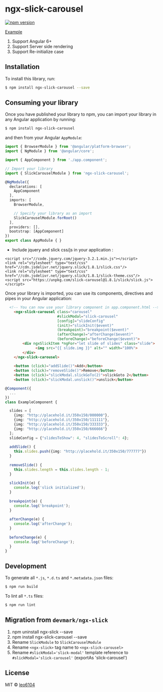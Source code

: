 # ngx-slick-carousel

[![npm version](https://badge.fury.io/js/ngx-slick-carousel.svg)](https://badge.fury.io/js/ngx-slick-carousel)

[Example](https://embed.plnkr.co/fblxzfPneL66950A4VDM/)

1. Support Angular 6+
2. Support Server side rendering
3. Support Re-initialize case

## Installation

To install this library, run:

```bash
$ npm install ngx-slick-carousel --save
```

## Consuming your library

Once you have published your library to npm, you can import your library in any Angular application by running:

```bash
$ npm install ngx-slick-carousel
```

and then from your Angular `AppModule`:

```typescript
import { BrowserModule } from '@angular/platform-browser';
import { NgModule } from '@angular/core';

import { AppComponent } from './app.component';

// Import your library
import { SlickCarouselModule } from 'ngx-slick-carousel';

@NgModule({
  declarations: [
    AppComponent
  ],
  imports: [
    BrowserModule,

    // Specify your library as an import
    SlickCarouselModule.forRoot()
  ],
  providers: [],
  bootstrap: [AppComponent]
})
export class AppModule { }
```

- Include jquery and slick css/js in your application :
```
<script src="//code.jquery.com/jquery-3.2.1.min.js"></script>
<link rel="stylesheet" type="text/css" href="//cdn.jsdelivr.net/jquery.slick/1.8.1/slick.css"/>
<link rel="stylesheet" type="text/css" href="//cdn.jsdelivr.net/jquery.slick/1.8.1/slick-theme.css"/>
<script src="https://unpkg.com/slick-carousel@1.8.1/slick/slick.js"></script>
```

Once your library is imported, you can use its components, directives and pipes in your Angular application:
```html
  <!-- You can now use your library component in app.component.html -->
    <ngx-slick-carousel class="carousel" 
                        #slickModal="slick-carousel" 
                        [config]="slideConfig" 
                        (init)="slickInit($event)"
                        (breakpoint)="breakpoint($event)"
                        (afterChange)="afterChange($event)"
                        (beforeChange)="beforeChange($event)">
        <div ngxSlickItem *ngFor="let slide of slides" class="slide">
              <img src="{{ slide.img }}" alt="" width="100%">
        </div>
    </ngx-slick-carousel>
    
    <button (click)="addSlide()">Add</button>
    <button (click)="removeSlide()">Remove</button>
    <button (click)="slickModal.slickGoTo(2)">slickGoto 2</button>
    <button (click)="slickModal.unslick()">unslick</button>
```

```typescript
@Component({
  ...
})
class ExampleComponent {

  slides = [
    {img: "http://placehold.it/350x150/000000"},
    {img: "http://placehold.it/350x150/111111"},
    {img: "http://placehold.it/350x150/333333"},
    {img: "http://placehold.it/350x150/666666"}
  ];
  slideConfig = {"slidesToShow": 4, "slidesToScroll": 4};
  
  addSlide() {
    this.slides.push({img: "http://placehold.it/350x150/777777"})
  }
  
  removeSlide() {
    this.slides.length = this.slides.length - 1;
  }
  
  slickInit(e) {
    console.log('slick initialized');
  }
  
  breakpoint(e) {
    console.log('breakpoint');
  }
  
  afterChange(e) {
    console.log('afterChange');
  }
  
  beforeChange(e) {
    console.log('beforeChange');
  }
}
```


## Development

To generate all `*.js`, `*.d.ts` and `*.metadata.json` files:

```bash
$ npm run build
```

To lint all `*.ts` files:

```bash
$ npm run lint
```

## Migration from `devmark/ngx-slick`
1. npm uninstall ngx-slick --save
1. npm install ngx-slick-carousel --save
1. Rename `SlickModule` to `SlickCarouselModule`
1. Rename `<ngx-slick>` tag name to `<ngx-slick-carousel>`
1. Rename `#slickModal='slick-modal'` template reference to `#slickModal='slick-carousel'` (exportAs 'slick-carousel')

## License

MIT © [leo6104](mailto:heo@mapiacompany.com)
